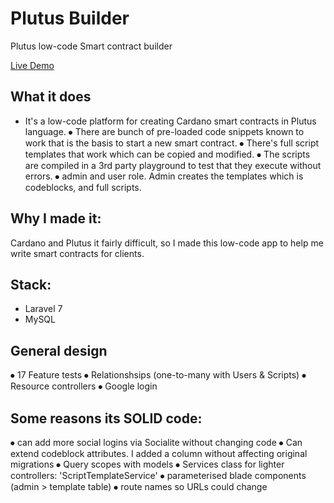 # Plutus Builder
Plutus low-code Smart contract builder

[Live Demo](https://plutus-builder.markevans.work/)

## What it does
* It's a low-code platform for creating Cardano smart contracts in Plutus language.
⦁	There are bunch of pre-loaded code snippets known to work that is the basis to start a new smart contract.
⦁	There's full script templates that work which can be copied and modified.
⦁	The scripts are compiled in a 3rd party playground to test that they execute without errors.
⦁	admin and user role. Admin creates the templates which is codeblocks, and full scripts.

## Why I made it: 
Cardano and Plutus it fairly difficult, so I made this low-code app to help me write smart contracts for clients.

## Stack: 
* Laravel 7
* MySQL

## General design
⦁	17 Feature tests
⦁	Relationshsips (one-to-many with Users & Scripts)
⦁	Resource controllers
⦁	Google login

## Some reasons its SOLID code:
⦁	can add more social logins via Socialite without changing code
⦁	Can extend codeblock attributes. I added a column without affecting original migrations
⦁	Query scopes with models
⦁	Services class for lighter controllers: 'ScriptTemplateService'
⦁	parameterised blade components (admin > template table)
⦁	route names so URLs could change



